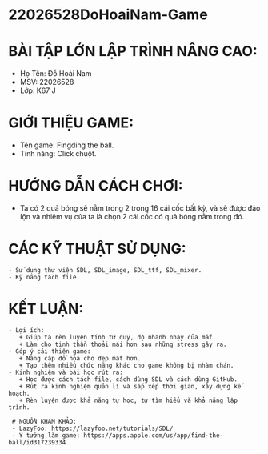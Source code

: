 # 22026528DoHoaiNam-Game

# BÀI TẬP LỚN LẬP TRÌNH NÂNG CAO:

 - Họ Tên: Đỗ Hoài Nam
 - MSV: 22026528  
 - Lớp: K67 J
 
 # GIỚI THIỆU GAME:
  
   - Tên game: Fingding the ball.
   - Tính năng: Click chuột.
    
  # HƯỚNG DẪN CÁCH CHƠI:
   
   - Ta có 2 quả bóng sẽ nằm trong 2 trong 16 cái cốc bất kỳ, và sẽ được đảo lộn và nhiệm vụ của ta là chọn 2 cái cốc có quả bóng nằm trong đó.
     
   # CÁC KỸ THUẬT SỬ DỤNG:
    
    - Sử dụng thư viện SDL, SDL_image, SDL_ttf, SDL_mixer.
    - Kỹ năng tách file. 
     
   # KẾT LUẬN:
      
    - Lợi ích:
       + Giúp ta rèn luyện tính tư duy, độ nhanh nhạy của mắt.
       + Làm cho tinh thần thoải mái hơn sau những stress gây ra.
    - Góp ý cải thiện game:
       + Nâng câp đồ họa cho đẹp mắt hơn.
       + Tạo thêm nhiều chức năng khác cho game không bị nhàm chán.
    - Kinh nghiệm và bài học rút ra:
       + Học được cách tách file, cách dùng SDL và cách dùng GitHub.
       + Rút ra kinh nghiệm quản lí và sắp xếp thời gian, xây dựng kế hoạch.
       + Rèn luyện được khả năng tự học, tự tìm hiểu và khả năng lập trình.
         
     # NGUỒN KHAM KHẢO:
     - LazyFoo: https://lazyfoo.net/tutorials/SDL/
     - Ý tưởng làm game: https://apps.apple.com/us/app/find-the-ball/id317239334
